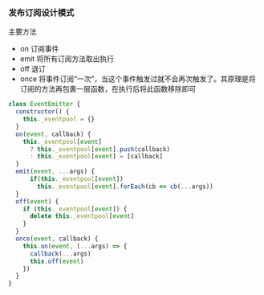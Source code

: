 ### 发布订阅设计模式

主要方法

- on 订阅事件
- emit 将所有订阅方法取出执行
- off 退订
- once 将事件订阅“一次”，当这个事件触发过就不会再次触发了。其原理是将订阅的方法再包裹一层函数，在执行后将此函数移除即可

```javascript
class EventEmitter {
  constructor() {
    this._eventpool = {}
  }
  on(event, callback) {
    this._eventpool[event]
      ? this._eventpool[event].push(callback)
      : this._eventpool[event] = [callback]
  }
  emit(event, ...args) {
      if(this._eventpool[event])
        this._eventpool[event].forEach(cb => cb(...args))
  }
  off(event) {
    if (this._eventpool[event]) {
      delete this._eventpool[event]
    }
  }
  once(event, callback) {
    this.on(event, (...args) => {
      callback(...args)
      this.off(event)
    })
  }
}
```